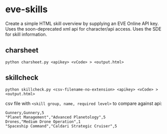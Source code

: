 eve-skills
==========

Create a simple HTML skill overview by supplying an EVE Online API key.  Uses the soon-deprecated xml api for character/api access. Uses the SDE for skill information.

## charsheet

```
python charsheet.py <apikey> <vCode> > <output.html>
```





## skillcheck

```
python skillcheck.py <csv-filename-no-extension> <apikey> <vCode> > <output.html>
```


csv file with `<skill group, name, required level>` to compare against api:

```
Gunnery,Gunnery,5
"Planet Management","Advanced Planetology",5
Drones,"Medium Drone Operation",1
"Spaceship Command","Caldari Strategic Cruiser",5
```